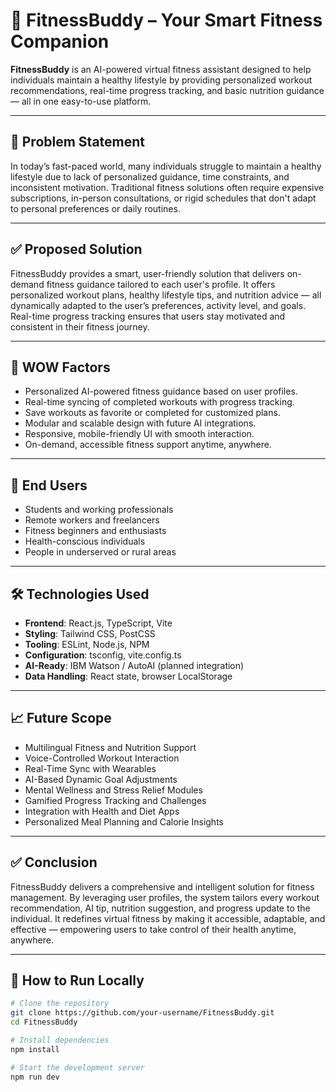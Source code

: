 # 💪 FitnessBuddy – Your Smart Fitness Companion

**FitnessBuddy** is an AI-powered virtual fitness assistant designed to help individuals maintain a healthy lifestyle by providing personalized workout recommendations, real-time progress tracking, and basic nutrition guidance — all in one easy-to-use platform.

---

## 📌 Problem Statement

In today’s fast-paced world, many individuals struggle to maintain a healthy lifestyle due to lack of personalized guidance, time constraints, and inconsistent motivation. Traditional fitness solutions often require expensive subscriptions, in-person consultations, or rigid schedules that don't adapt to personal preferences or daily routines.

---

## ✅ Proposed Solution

FitnessBuddy provides a smart, user-friendly solution that delivers on-demand fitness guidance tailored to each user's profile. It offers personalized workout plans, healthy lifestyle tips, and nutrition advice — all dynamically adapted to the user’s preferences, activity level, and goals. Real-time progress tracking ensures that users stay motivated and consistent in their fitness journey.

---

## 🌟 WOW Factors

- Personalized AI-powered fitness guidance based on user profiles.
- Real-time syncing of completed workouts with progress tracking.
- Save workouts as favorite or completed for customized plans.
- Modular and scalable design with future AI integrations.
- Responsive, mobile-friendly UI with smooth interaction.
- On-demand, accessible fitness support anytime, anywhere.

---

## 👥 End Users

- Students and working professionals  
- Remote workers and freelancers  
- Fitness beginners and enthusiasts  
- Health-conscious individuals  
- People in underserved or rural areas  

---

## 🛠️ Technologies Used

- **Frontend**: React.js, TypeScript, Vite  
- **Styling**: Tailwind CSS, PostCSS  
- **Tooling**: ESLint, Node.js, NPM  
- **Configuration**: tsconfig, vite.config.ts  
- **AI-Ready**: IBM Watson / AutoAI (planned integration)  
- **Data Handling**: React state, browser LocalStorage  

---

## 📈 Future Scope

- Multilingual Fitness and Nutrition Support  
- Voice-Controlled Workout Interaction  
- Real-Time Sync with Wearables  
- AI-Based Dynamic Goal Adjustments  
- Mental Wellness and Stress Relief Modules  
- Gamified Progress Tracking and Challenges  
- Integration with Health and Diet Apps  
- Personalized Meal Planning and Calorie Insights  

---

## ✅ Conclusion

FitnessBuddy delivers a comprehensive and intelligent solution for fitness management. By leveraging user profiles, the system tailors every workout recommendation, AI tip, nutrition suggestion, and progress update to the individual. It redefines virtual fitness by making it accessible, adaptable, and effective — empowering users to take control of their health anytime, anywhere.

---

## 📂 How to Run Locally

```bash
# Clone the repository
git clone https://github.com/your-username/FitnessBuddy.git
cd FitnessBuddy

# Install dependencies
npm install

# Start the development server
npm run dev
